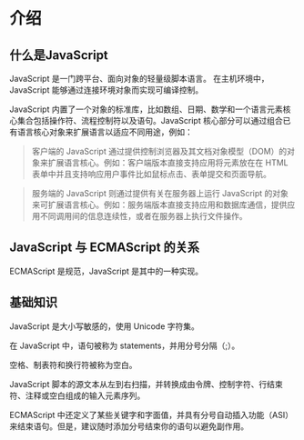 # 介绍

## 什么是JavaScript

JavaScript 是一门跨平台、面向对象的轻量级脚本语言。 在主机环境中， JavaScript 能够通过连接环境对象而实现可编译控制。

JavaScript 内置了一个对象的标准库，比如数组、日期、数学和一个语言元素核心集合包括操作符、流程控制符以及语句。JavaScript 核心部分可以通过组合已有语言核心对象来扩展语言以适应不同用途，例如：

> 客户端的 JavaScript 通过提供控制浏览器及其文档对象模型（DOM）的对象来扩展语言核心。例如：客户端版本直接支持应用将元素放在在 HTML 表单中并且支持响应用户事件比如鼠标点击、表单提交和页面导航。

> 服务端的 JavaScript 则通过提供有关在服务器上运行 JavaScript 的对象来可扩展语言核心。例如：服务端版本直接支持应用和数据库通信，提供应用不同调用间的信息连续性，或者在服务器上执行文件操作。

## JavaScript 与 ECMAScript 的关系

ECMAScript 是规范，JavaScript 是其中的一种实现。

## 基础知识

JavaScript 是大小写敏感的，使用 Unicode 字符集。

在 JavaScript 中，语句被称为 statements，并用分号分隔（;）。

空格、制表符和换行符被称为空白。 

JavaScript 脚本的源文本从左到右扫描，并转换成由令牌、控制字符、行结束符、注释或空白组成的输入元素序列。 

ECMAScript 中还定义了某些关键字和字面值，并具有分号自动插入功能（ASI）来结束语句。但是，建议随时添加分号结束你的语句以避免副作用。